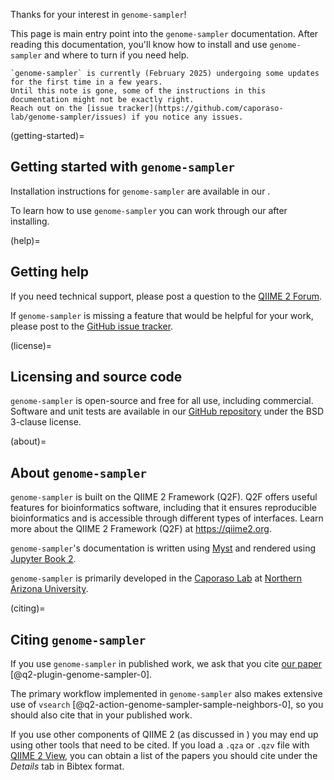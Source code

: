 Thanks for your interest in `genome-sampler`!

This page is main entry point into the `genome-sampler` documentation.
After reading this documentation, you'll know how to install and use `genome-sampler` and where to turn if you need help.

```{warning}
`genome-sampler` is currently (February 2025) undergoing some updates for the first time in a few years.
Until this note is gone, some of the instructions in this documentation might not be exactly right.
Reach out on the [issue tracker](https://github.com/caporaso-lab/genome-sampler/issues) if you notice any issues.
```

(getting-started)=
## Getting started with `genome-sampler`
Installation instructions for `genome-sampler` are available in our [](#install).

To learn how to use `genome-sampler` you can work through our [](#usage-tutorial) after installing.

(help)=
## Getting help
If you need technical support, please post a question to the [QIIME 2 Forum](https://forum.qiime2.org).

If `genome-sampler` is missing a feature that would be helpful for your work, please post to the [GitHub issue tracker](https://github.com/caporaso-lab/genome-sampler/issues).

(license)=
## Licensing and source code
`genome-sampler` is open-source and free for all use, including commercial.
Software and unit tests are available in our [GitHub repository](https://github.com/caporaso-lab/genome-sampler) under the BSD 3-clause license.

(about)=
## About `genome-sampler`
`genome-sampler` is built on the QIIME 2 Framework (Q2F).
Q2F offers useful features for bioinformatics software, including that it ensures reproducible bioinformatics and is accessible through different types of interfaces.
Learn more about the QIIME 2 Framework (Q2F) at https://qiime2.org.

`genome-sampler`'s documentation is written using [Myst](https://mystmd.org) and rendered using [Jupyter Book 2](https://next.jupyterbook.org/).

`genome-sampler` is primarily developed in the [Caporaso Lab](https://cap-lab.bio) at [Northern Arizona University](http://www.nau.edu).

(citing)=
## Citing `genome-sampler`
If you use `genome-sampler` in published work, we ask that you cite [our paper](https://f1000research.com/articles/9-657) [@q2-plugin-genome-sampler-0].

The primary workflow implemented in `genome-sampler` also makes extensive use of `vsearch` [@q2-action-genome-sampler-sample-neighbors-0], so you should also cite that in your published work.

If you use other components of QIIME 2 (as discussed in [](#downstream-workflows)) you may end up using other tools that need to be cited.
If you load a `.qza` or `.qzv` file with [QIIME 2 View](https://view.qiime2.org), you can obtain a list of the papers you should cite under the _Details_ tab in Bibtex format.


